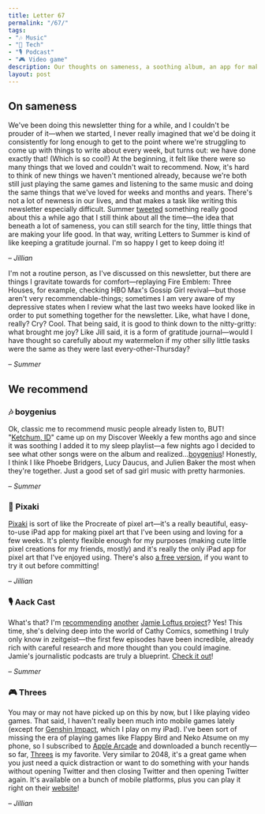 ```yaml
---
title: Letter 67
permalink: "/67/"
tags:
- "🎶 Music"
- "📱 Tech"
- "🎙️ Podcast"
- "🎮 Video game"
description: Our thoughts on sameness, a soothing album, an app for making art, a podcast about Cathy, and a mobile game to keep your hands busy.
layout: post
---
```


## On sameness

We've been doing this newsletter thing for a while, and I couldn't be prouder of it—when we started, I never really imagined that we'd be doing it consistently for long enough to get to the point where we're struggling to come up with things to write about every week, but turns out: we have done exactly that! (Which is so cool!) At the beginning, it felt like there were so many things that we loved and couldn't wait to recommend. Now, it's hard to think of new things we haven't mentioned already, because we're both still just playing the same games and listening to the same music and doing the same things that we've loved for weeks and months and years. There's not a lot of newness in our lives, and that makes a task like writing this newsletter especially difficult. Summer [tweeted](https://twitter.com/summabis/status/1360280294591324161?s=12) something really good about this a while ago that I still think about all the time—the idea that beneath a lot of sameness, you can still search for the tiny, little things that are making your life good. In that way, writing Letters to Summer is kind of like keeping a gratitude journal. I'm so happy I get to keep doing it!

– *Jillian*

I'm not a routine person, as I've discussed on this newsletter, but there are things I gravitate towards for comfort—replaying Fire Emblem: Three Houses, for example, checking HBO Max's Gossip Girl revival—but those aren't very recommendable-things; sometimes I am very aware of my depressive states when I review what the last two weeks have looked like in order to put something together for the newsletter. Like, what have I done, really? Cry? Cool. That being said, it is good to think down to the nitty-gritty: what brought me joy? Like Jill said, it is a form of gratitude journal—would I have thought so carefully about my watermelon if my other silly little tasks were the same as they were last every-other-Thursday? 

– *Summer*

## We recommend

### 🎶 boygenius

Ok, classic me to recommend music people already listen to, BUT! "[Ketchum, ID](https://open.spotify.com/track/2HbDLvUR0SA1o9BDMAqqNM?si=a18ff7a1cdf3483e)" came up on my Discover Weekly a few months ago and since it was soothing I added it to my sleep playlist—a few nights ago I decided to see what other songs were on the album and realized...[boygenius](https://open.spotify.com/album/6RjlLIuDFC8Dw91yRAdPz9?si=drfICuYZRqu_Z2GYLbopog&dl_branch=1)! Honestly, I think I like Phoebe Bridgers, Lucy Daucus, and Julien Baker the most when they're together. Just a good set of sad girl music with pretty harmonies. 

– *Summer*

### 📱 Pixaki

[Pixaki](https://pixaki.com) is sort of like the Procreate of pixel art—it's a really beautiful, easy-to-use iPad app for making pixel art that I've been using and loving for a few weeks. It's plenty flexible enough for my purposes (making cute little pixel creations for my friends, mostly) and it's really the only iPad app for pixel art that I've enjoyed using. There's also [a free version](https://apps.apple.com/us/app/pixaki-4-intro/id1524803334), if you want to try it out before committing!

– *Jillian*

### 🎙️ Aack Cast

What's that? I'm [recommending](https://letterstosummer.com/56/) [another](https://letterstosummer.com/30) [Jamie Loftus project](https://letterstosummer.com/25)? Yes! This time, she's delving deep into the world of Cathy Comics, something I truly only know in zeitgeist—the first few episodes have been incredible, already rich with careful research and more thought than you could imagine. Jamie's journalistic podcasts are truly a blueprint. [Check it out](https://www.iheart.com/podcast/1119-aack-cast-by-jamie-loftus-83922273/)! 

– *Summer*

### 🎮 Threes

You may or may not have picked up on this by now, but I like playing video games. That said, I haven't really been much into mobile games lately (except for [Genshin Impact](https://letterstosummer.com/49/), which I play on my iPad). I've been sort of missing the era of playing games like Flappy Bird and Neko Atsume on my phone, so I subscribed to [Apple Arcade](https://www.apple.com/apple-arcade/?itscg=10000&itsct=arc-0-apl_hp-lrn_tle-apl-ref-210507) and downloaded a bunch recently—so far, [Threes](http://play.threesgame.com) is my favorite. Very similar to 2048, it's a great game when you just need a quick distraction or want to do something with your hands without opening Twitter and then closing Twitter and then opening Twitter again. It's available on a bunch of mobile platforms, plus you can play it right on their [website](http://play.threesgame.com)!

– *Jillian*